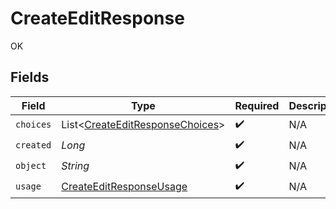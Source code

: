 # CreateEditResponse

OK


## Fields

| Field                                                                               | Type                                                                                | Required                                                                            | Description                                                                         |
| ----------------------------------------------------------------------------------- | ----------------------------------------------------------------------------------- | ----------------------------------------------------------------------------------- | ----------------------------------------------------------------------------------- |
| `choices`                                                                           | List<[CreateEditResponseChoices](../../models/shared/CreateEditResponseChoices.md)> | :heavy_check_mark:                                                                  | N/A                                                                                 |
| `created`                                                                           | *Long*                                                                              | :heavy_check_mark:                                                                  | N/A                                                                                 |
| `object`                                                                            | *String*                                                                            | :heavy_check_mark:                                                                  | N/A                                                                                 |
| `usage`                                                                             | [CreateEditResponseUsage](../../models/shared/CreateEditResponseUsage.md)           | :heavy_check_mark:                                                                  | N/A                                                                                 |